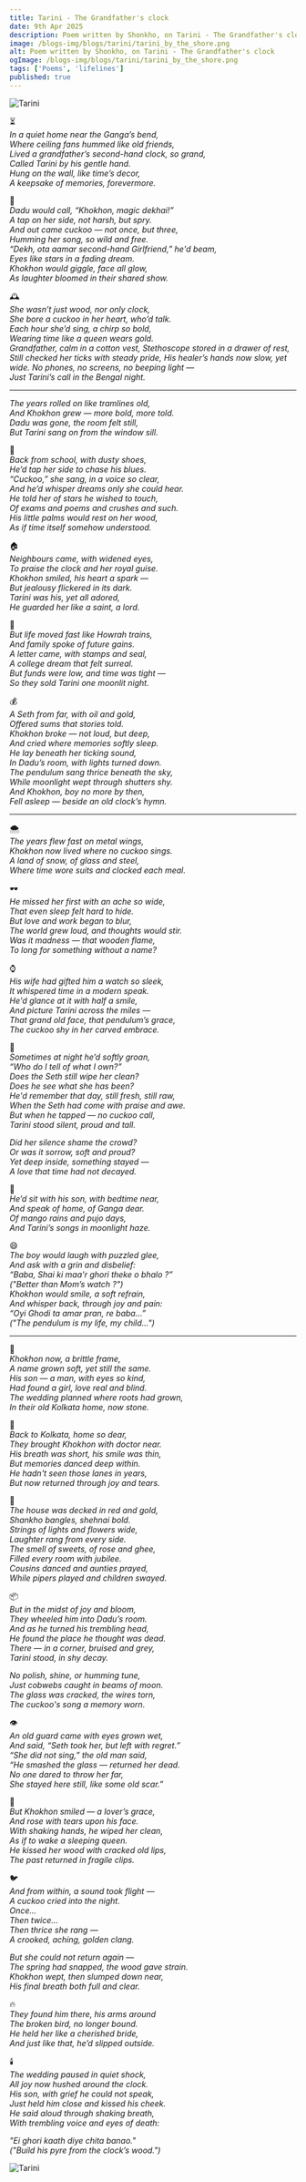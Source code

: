 ```yaml
---
title: Tarini - The Grandfather's clock
date: 9th Apr 2025
description: Poem written by Shonkho, on Tarini - The Grandfather's clock. In a quiet home by the Ganga, young Khokhon shares a magical bond with Tarini, his grandfather’s beloved cuckoo clock. As he grows, the clock becomes his silent confidante. When hard times come, Tarini is sold and returned broken, left to gather dust. Years later, an aging Khokhon returns to Kolkata for his son’s wedding and reunites with the forgotten clock. In a tender farewell, the cuckoo sings one last time before Khokhon peacefully passes away beside her. Honoring his love, his son cremates him with Tarini’s wood — a final union of memory, time, and heart.
image: /blogs-img/blogs/tarini/tarini_by_the_shore.png
alt: Poem written by Shonkho, on Tarini - The Grandfather's clock
ogImage: /blogs-img/blogs/tarini/tarini_by_the_shore.png
tags: ['Poems', 'lifelines']
published: true
---
```


![Tarini](/blogs-img/blogs/tarini/tarini.png)

⏳  
_In a quiet home near the Ganga’s bend,  
Where ceiling fans hummed like old friends,  
Lived a grandfather’s second-hand clock, so grand,  
Called Tarini by his gentle hand.  
Hung on the wall, like time’s decor,  
A keepsake of memories, forevermore._

👴  
_Dadu would call, “Khokhon, magic dekhai!”  
A tap on her side, not harsh, but spry.  
And out came cuckoo — not once, but three,  
Humming her song, so wild and free.  
“Dekh, ota aamar second-hand Girlfriend,” he'd beam,  
Eyes like stars in a fading dream.  
Khokhon would giggle, face all glow,  
As laughter bloomed in their shared show._

🕰️  
_She wasn’t just wood, nor only clock,  
She bore a cuckoo in her heart, who’d talk.  
Each hour she’d sing, a chirp so bold,  
Wearing time like a queen wears gold.  
Grandfather, calm in a cotton vest,
Stethoscope stored in a drawer of rest,
Still checked her ticks with steady pride,
His healer’s hands now slow, yet wide.
No phones, no screens, no beeping light —  
Just Tarini’s call in the Bengal night._

---

_The years rolled on like tramlines old,  
And Khokhon grew — more bold, more told.  
Dadu was gone, the room felt still,  
But Tarini sang on from the window sill._

👟  
_Back from school, with dusty shoes,  
He’d tap her side to chase his blues.  
“Cuckoo,” she sang, in a voice so clear,  
And he’d whisper dreams only she could hear.  
He told her of stars he wished to touch,  
Of exams and poems and crushes and such.  
His little palms would rest on her wood,  
As if time itself somehow understood._

🏠  
_Neighbours came, with widened eyes,  
To praise the clock and her royal guise.  
Khokhon smiled, his heart a spark —  
But jealousy flickered in its dark.  
Tarini was his, yet all adored,  
He guarded her like a saint, a lord._

🚂  
_But life moved fast like Howrah trains,  
And family spoke of future gains.  
A letter came, with stamps and seal,  
A college dream that felt surreal.  
But funds were low, and time was tight —  
So they sold Tarini one moonlit night._

💰  
_A Seth from far, with oil and gold,  
Offered sums that stories told.  
Khokhon broke — not loud, but deep,  
And cried where memories softly sleep.  
He lay beneath her ticking sound,  
In Dadu’s room, with lights turned down.  
The pendulum sang thrice beneath the sky,  
While moonlight wept through shutters shy.  
And Khokhon, boy no more by then,  
Fell asleep — beside an old clock’s hymn._

---

🌨️  
_The years flew fast on metal wings,  
Khokhon now lived where no cuckoo sings.  
A land of snow, of glass and steel,  
Where time wore suits and clocked each meal._

🕶️  
_He missed her first with an ache so wide,  
That even sleep felt hard to hide.  
But love and work began to blur,  
The world grew loud, and thoughts would stir.  
Was it madness — that wooden flame,  
To long for something without a name?_

⌚  
_His wife had gifted him a watch so sleek,  
It whispered time in a modern speak.  
He'd glance at it with half a smile,  
And picture Tarini across the miles —  
That grand old face, that pendulum’s grace,  
The cuckoo shy in her carved embrace._

🌌  
_Sometimes at night he’d softly groan,  
“Who do I tell of what I own?”  
Does the Seth still wipe her clean?  
Does he see what she has been?  
He'd remember that day, still fresh, still raw,  
When the Seth had come with praise and awe.  
But when he tapped — no cuckoo call,  
Tarini stood silent, proud and tall._

_Did her silence shame the crowd?  
Or was it sorrow, soft and proud?  
Yet deep inside, something stayed —  
A love that time had not decayed._

👶  
_He’d sit with his son, with bedtime near,  
And speak of home, of Ganga dear.  
Of mango rains and pujo days,  
And Tarini’s songs in moonlight haze._

😄  
_The boy would laugh with puzzled glee,  
And ask with a grin and disbelief:  
“Baba, Shai ki maa'r ghori theke o bhalo ?”  
("Better than Mom’s watch ?")  
Khokhon would smile, a soft refrain,  
And whisper back, through joy and pain:  
“Oyi Ghodi ta amar pran, re baba…”  
("The pendulum is my life, my child…")_

---

🧓  
_Khokhon now, a brittle frame,  
A name grown soft, yet still the same.  
His son — a man, with eyes so kind,  
Had found a girl, love real and blind.  
The wedding planned where roots had grown,  
In their old Kolkata home, now stone._

🏥  
_Back to Kolkata, home so dear,  
They brought Khokhon with doctor near.  
His breath was short, his smile was thin,  
But memories danced deep within.  
He hadn't seen those lanes in years,  
But now returned through joy and tears._

🎉  
_The house was decked in red and gold,  
Shankho bangles, shehnai bold.  
Strings of lights and flowers wide,  
Laughter rang from every side.  
The smell of sweets, of rose and ghee,  
Filled every room with jubilee.  
Cousins danced and aunties prayed,  
While pipers played and children swayed._

📦  
_But in the midst of joy and bloom,  
They wheeled him into Dadu’s room.  
And as he turned his trembling head,  
He found the place he thought was dead.  
There — in a corner, bruised and grey,  
Tarini stood, in shy decay._

_No polish, shine, or humming tune,  
Just cobwebs caught in beams of moon.  
The glass was cracked, the wires torn,  
The cuckoo's song a memory worn._

👁️  
_An old guard came with eyes grown wet,  
And said, “Seth took her, but left with regret.”  
“She did not sing,” the old man said,  
“He smashed the glass — returned her dead.  
No one dared to throw her far,  
She stayed here still, like some old scar.”_

🧽  
_But Khokhon smiled — a lover’s grace,  
And rose with tears upon his face.  
With shaking hands, he wiped her clean,  
As if to wake a sleeping queen.  
He kissed her wood with cracked old lips,  
The past returned in fragile clips._

🐦  
_And from within, a sound took flight —  
A cuckoo cried into the night.  
Once...  
Then twice...  
Then thrice she rang —  
A crooked, aching, golden clang._

_But she could not return again —  
The spring had snapped, the wood gave strain.  
Khokhon wept, then slumped down near,  
His final breath both full and clear._

🔥  
_They found him there, his arms around  
The broken bird, no longer bound.  
He held her like a cherished bride,  
And just like that, he’d slipped outside._

🕯️  
_The wedding paused in quiet shock,  
All joy now hushed around the clock.  
His son, with grief he could not speak,  
Just held him close and kissed his cheek.  
He said aloud through shaking breath,  
With trembling voice and eyes of death:_

_"Ei ghori kaath diye chita banao."  
("Build his pyre from the clock’s wood.")_

![Tarini](/blogs-img/blogs/tarini/tarini_by_the_bed.png)
